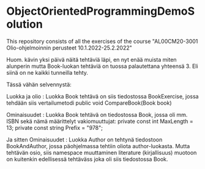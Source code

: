 # ObjectOrientedProgrammingDemoSolution
This repository consists of all the exercises of the course "AL00CM20-3001 Olio-ohjelmoinnin perusteet 10.1.2022-25.2.2022"

Huom. kävin yksi päivä näitä tehtäviä läpi, en nyt enää muista miten alunperin mutta Book-luokan tehtäviä on tuossa palautettana yhteensä 3.
Eli siinä on ne kaikki tunneilla tehty.

Tässä vähän selvennystä:

Luokka ja olio : Luokka Book tehtävä on siis tiedostossa BookExercise, jossa tehdään siis vertailumetodi  public void CompareBook(Book book)

Ominaisuudet : Luokka Book tehtävä on tiedostossa Book, jossa oli mm. ISBN sekä nämä määrittelyt vakiomuuttujat: private const int MaxLength = 13;
        private const string Prefix = "978";
        
Ja sitten Ominaisuudet : Luokka Author on tehtynä tiedostoon BookAndAuthor, jossa päohjelmassa tehtiin oliota author-luokasta.
Mutta tehtävän osio, siis namespace muuttaminen literature (kirjallisuus) muotoon on kuitenkin edellisessä tehtäväss joka oli siis tiedostossa Book.
